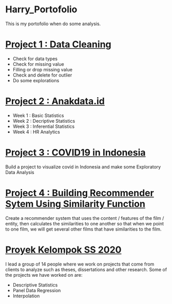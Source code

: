 # Harry_Portofolio
This is my portofolio when do some analysis.
# [Project 1 : Data Cleaning](https://github.com/harrymaringantua/harrymaringantua.github.io/tree/main/Data%20Cleaning)
* Check for data types
* Check for missing value
* Filling or drop missing value
* Check and delete for outlier
* Do some explorations

# [Project 2 : Anakdata.id](https://github.com/harrymaringantua/harrymaringantua.github.io/tree/main/Anakdata.id)
* Week 1 : Basic Statistics
* Week 2 : Decriptive Statistics
* Week 3 : Inferential Statistics
* Week 4 : HR Analytics

# [Project 3 : COVID19 in Indonesia](https://github.com/harrymaringantua/harrymaringantua.github.io/tree/main/Covid-19%20Project)
Build a project to visualize covid in Indonesia and make some Exploratory Data Analysis

# [Project 4 : Building Recommender Sytem Using Similarity Function ](https://github.com/harrymaringantua/harrymaringantua.github.io/tree/main/Building%20Recommender%20System%20using%20SImilarity%20Function%20in%20Python)
Create a recommender system that uses the content / features of the film / entity, then calculates the similarities to one another so that when we point to one film, we will get several other films that have similarities to the film.

# [Proyek Kelompok SS 2020](https://github.com/harrymaringantua/harrymaringantua.github.io/tree/main/Proyek%20Kelompok%20SS)
I lead a group of 14 people where we work on projects that come from clients to analyze such as theses, dissertations and other research. Some of the projects we have worked on are:
* Descriptive Statistics
* Panel Data Regression
* Interpolation

